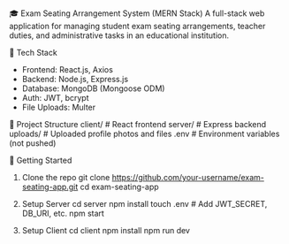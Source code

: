  🎓 Exam Seating Arrangement System (MERN Stack)
A full-stack web application for managing student exam seating arrangements, teacher duties, and administrative tasks in an educational institution.

 🔧 Tech Stack
- Frontend: React.js, Axios 
- Backend: Node.js, Express.js  
- Database: MongoDB (Mongoose ODM)  
- Auth: JWT, bcrypt  
- File Uploads: Multer

 📁 Project Structure
client/          # React frontend
server/          # Express backend
uploads/         # Uploaded profile photos and files
.env             # Environment variables (not pushed)


 🚀 Getting Started

 1. Clone the repo
git clone https://github.com/your-username/exam-seating-app.git
cd exam-seating-app

 2. Setup Server
cd server
npm install
touch .env      # Add JWT_SECRET, DB_URI, etc.
npm start

 3. Setup Client
cd client
npm install
npm run dev
